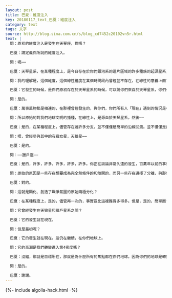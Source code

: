 ```yaml
---
layout: post
title: 巴夏：維度注入
key: 20180117_text_巴夏：維度注入
category: text
tags: 文字
source: http://blog.sina.com.cn/s/blog_cd7452c20102vn5r.html
text: |
  問：原初的維度注入是發生在天琴座，對嗎？

  巴夏：請定義你所說的維度注入。

  問：呃⋯⋯

  巴夏：天琴星系，在某種程度上，是今日存在於你們銀河系的這片區域的許多種族的起源星系，在那個意義上，它是一個祖先能量，沒錯，在那個意義上，這是正確的，但是請定義你所說的維度注入。

  問：我的理解是，這個維度，這個線性維度在某個時間段內曾經並不存在，在線性的意義上而言。後來它在某個時間段被注入了，從空無之中，該注入是首次發生在天琴星系中。

  巴夏：它發生的時候，是你們原初存在於天琴星系的時候，可以說你們來自於天琴星系，你們作為一個集體社會與它是相連接的。但是你原來的表述方式可能會造成誤導。你明白其中存在的不同嗎？

  問：是的。

  巴夏：萬事萬物都是相連的，在那裡曾經發生的，與你們，你們所有人「現在」遇到的情況是相關聯的。所以，這些是相關的事件，儘管它們顯得是分佈在不同的空間/時間。

  問：所以原始的對我們地球文明的播種，在線性上，是源自於天琴星系，然後⋯⋯

  巴夏：是的，在某種程度上，儘管存在著許多分支，並不僅僅是簡單的沿線回溯。並不僅僅是直接的有意播種，彷彿只有一個概念，一個分支，你明白嗎？

  問：嗯，曾經參與其中的有織女星，天狼星⋯⋯

  巴夏：是的。

  問：⋯⋯獵戶座⋯⋯

  巴夏：是的，許多，許多，許多，許多，許多。你正在談論非常久遠的發生，百萬年以前的事情，按你們的時間來算。

  問：原始的原因是一些存在想要成為完全無條件的和敞開的，而另一些存在選擇了分離，與那些存在們分離存在，對嗎？

  巴夏：對的。

  問：這就是顯化、創造了戰爭氛圍的原始兩極分化？

  巴夏：在某種程度上，是的，儘管再一次的，事實要比這複雜得多得多。但是，是的，簡單而言，你可以那麼說。

  問：它曾經發生在天狼星和獵戶星系之間？

  巴夏：它的發生就在現在。

  問：但是最初呢？

  巴夏：它的發生就在現在。這仍在繼續，在你們地球上。

  問：它的高潮是我們轉變進入第4密度嗎？

  巴夏：沒錯，那就是目標所在，那就是為什麼所有的焦點都在你們地球。因為你們的地球是轉變的最終劇幕，最高潮。你明白嗎？

  問：是的。

  巴夏：謝謝。
---
```


{%- include algolia-hack.html -%}
